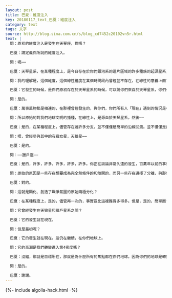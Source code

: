 ```yaml
---
layout: post
title: 巴夏：維度注入
key: 20180117_text_巴夏：維度注入
category: text
tags: 文字
source: http://blog.sina.com.cn/s/blog_cd7452c20102vn5r.html
text: |
  問：原初的維度注入是發生在天琴座，對嗎？

  巴夏：請定義你所說的維度注入。

  問：呃⋯⋯

  巴夏：天琴星系，在某種程度上，是今日存在於你們銀河系的這片區域的許多種族的起源星系，在那個意義上，它是一個祖先能量，沒錯，在那個意義上，這是正確的，但是請定義你所說的維度注入。

  問：我的理解是，這個維度，這個線性維度在某個時間段內曾經並不存在，在線性的意義上而言。後來它在某個時間段被注入了，從空無之中，該注入是首次發生在天琴星系中。

  巴夏：它發生的時候，是你們原初存在於天琴星系的時候，可以說你們來自於天琴星系，你們作為一個集體社會與它是相連接的。但是你原來的表述方式可能會造成誤導。你明白其中存在的不同嗎？

  問：是的。

  巴夏：萬事萬物都是相連的，在那裡曾經發生的，與你們，你們所有人「現在」遇到的情況是相關聯的。所以，這些是相關的事件，儘管它們顯得是分佈在不同的空間/時間。

  問：所以原始的對我們地球文明的播種，在線性上，是源自於天琴星系，然後⋯⋯

  巴夏：是的，在某種程度上，儘管存在著許多分支，並不僅僅是簡單的沿線回溯。並不僅僅是直接的有意播種，彷彿只有一個概念，一個分支，你明白嗎？

  問：嗯，曾經參與其中的有織女星，天狼星⋯⋯

  巴夏：是的。

  問：⋯⋯獵戶座⋯⋯

  巴夏：是的，許多，許多，許多，許多，許多。你正在談論非常久遠的發生，百萬年以前的事情，按你們的時間來算。

  問：原始的原因是一些存在想要成為完全無條件的和敞開的，而另一些存在選擇了分離，與那些存在們分離存在，對嗎？

  巴夏：對的。

  問：這就是顯化、創造了戰爭氛圍的原始兩極分化？

  巴夏：在某種程度上，是的，儘管再一次的，事實要比這複雜得多得多。但是，是的，簡單而言，你可以那麼說。

  問：它曾經發生在天狼星和獵戶星系之間？

  巴夏：它的發生就在現在。

  問：但是最初呢？

  巴夏：它的發生就在現在。這仍在繼續，在你們地球上。

  問：它的高潮是我們轉變進入第4密度嗎？

  巴夏：沒錯，那就是目標所在，那就是為什麼所有的焦點都在你們地球。因為你們的地球是轉變的最終劇幕，最高潮。你明白嗎？

  問：是的。

  巴夏：謝謝。
---
```


{%- include algolia-hack.html -%}
